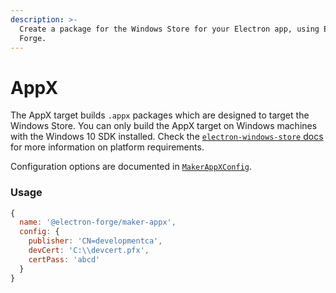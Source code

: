 ```yaml
---
description: >-
  Create a package for the Windows Store for your Electron app, using Electron
  Forge.
---
```


# AppX

The AppX target builds `.appx` packages which are designed to target the Windows Store.  You can only build the AppX target on Windows machines with the Windows 10 SDK installed.  Check the [`electron-windows-store` docs](https://github.com/felixrieseberg/electron-windows-store#readme) for more information on platform requirements.

Configuration options are documented in [`MakerAppXConfig`](https://js.electronforge.io/interfaces/_electron_forge_maker_appx.MakerAppXConfig.html).

### Usage

```javascript
{
  name: '@electron-forge/maker-appx',
  config: {
    publisher: 'CN=developmentca',
    devCert: 'C:\\devcert.pfx',
    certPass: 'abcd'
  }
}
```

